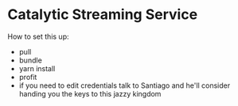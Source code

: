 # Catalytic Streaming Service

How to set this up:

* pull
* bundle
* yarn install
* profit
* if you need to edit credentials talk to Santiago and he'll consider handing you the keys to this jazzy kingdom
